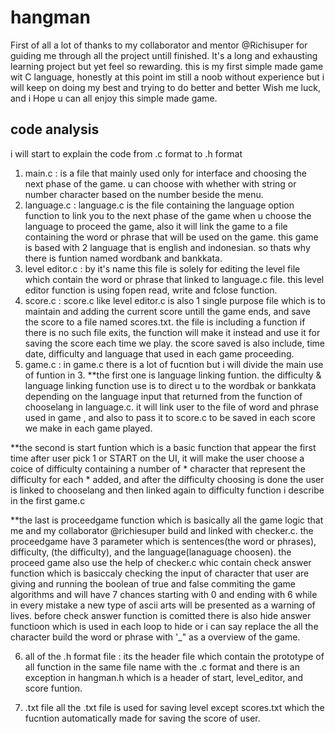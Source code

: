 # hangman
First of all a lot of thanks to my collaborator and mentor @Richisuper for guiding me through all the project untill finished.
It's a long and exhausting learning project but yet feel so rewarding.
this is my first simple made game wit C language, honestly at this point im still a noob without experience but i will keep on doing my best and trying to do better and better
Wish me luck, and i Hope u can all enjoy this simple made game.

## code analysis
i will start to explain the code from .c format to .h format
1. main.c : is a file that mainly used only for interface and choosing the next phase of the game. u can choose with whether with string or number character based on the number beside the menu.
2. language.c : language.c is the file containing the language option function to link you to the next phase of the game when u choose the language to proceed the game, also it will link the game to a file containing the word or phrase that will be used on the game. this game is based with 2 language that is english and indonesian. so thats why there is funtion named wordbank and bankkata.
3. level editor.c : by it's name this file is solely for editing the level file which contain the word or phrase that linked to language.c file. this level editor function is using fopen read, write and fclose function.
4. score.c : score.c like level editor.c is also 1 single purpose file which is to maintain and adding the current score untill the game ends, and save the score to a file named scores.txt. the file is including a function if there is no such file exits, the function will make it instead and use it for saving the score each time we play. the score saved is also include, time date, difficulty and language that used in each game proceeding. 
5. game.c : in game.c there is a lot of fucntion but i will divide the main use of funtion in 3.
**the first one is language linking funtion. the difficulty & language linking function use is to direct u to the wordbak or bankkata depending on the language input that returned from the function of chooselang in language.c. it will link user to the file of word and phrase used in game , and also to pass it to score.c to be saved in each score we make in each game played.

**the second is start funtion which is a basic function that appear the first time after user pick 1 or START on the UI, it will make the user choose a coice of difficulty containing a number of * character that represent the difficulty for each * added, and after the difficulty choosing is done the user is linked to chooselang and then linked again to difficulty function i describe in the first game.c

**the last is proceedgame function which is basically all the game logic that me and my collaborator @richiesuper build and linked with checker.c. the proceedgame have 3 parameter which is sentences(the word or phrases), difficulty, (the difficulty), and the language(lanaguage choosen). the proceed game also use the help of checker.c whic contain check answer function which is basiccaly checking the input of character that user are giving and running the boolean of true and false commiting the game algorithms and will have 7 chances starting with 0 and ending with 6 while in every mistake a new type of ascii arts will be presented as a warning of lives. before check answer function is comitted there is also hide answer functioon which is used in each loop to hide or i can say replace the all the character build the word or phrase with '_" as a overview of the game.

6. all of the .h format file :
its the header file which contain the prototype of all function in the same file name with the .c format and there is an exception in hangman.h which is a header of start, level_editor, and score funtion.

7. .txt file
all the .txt file is used for saving level except scores.txt which the fucntion automatically made for saving the score of user.